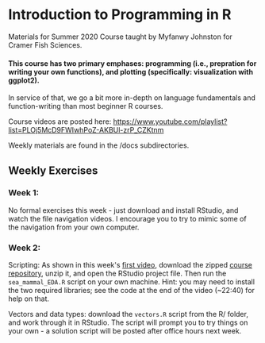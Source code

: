 # Introduction to Programming in R

Materials for Summer 2020 Course taught by Myfanwy Johnston for Cramer Fish Sciences.

#### This course has two primary emphases: programming (i.e., prepration for writing your own functions), and plotting (specifically: visualization with ggplot2).

In service of that, we go a bit more in-depth on language fundamentals and function-writing than most beginner R courses.

Course videos are posted here: https://www.youtube.com/playlist?list=PLOj5McD9FWIwhPoZ-AKBUl-zrP_CZKtnm

Weekly materials are found in the /docs subdirectories.


## Weekly Exercises

### Week 1:

No formal exercises this week - just download and install RStudio, and watch the file navigation videos.  I encourage you to try to mimic some of the navigation from your own computer.

### Week 2:

Scripting: As shown in this week's [first video](https://youtu.be/R8CvvIiuV0I), download the zipped [course repository](https://github.com/fishsciences/2020-R-Course), unzip it, and open the RStudio project file.  Then run the `sea_mammal_EDA.R` script on your own machine.  Hint: you may need to install the two required libraries; see the code at the end of the video (~22:40) for help on that.

Vectors and data types: download the `vectors.R` script from the R/ folder, and work through it in RStudio.  The script will prompt you to try things on your own - a solution script will be posted after office hours next week.
